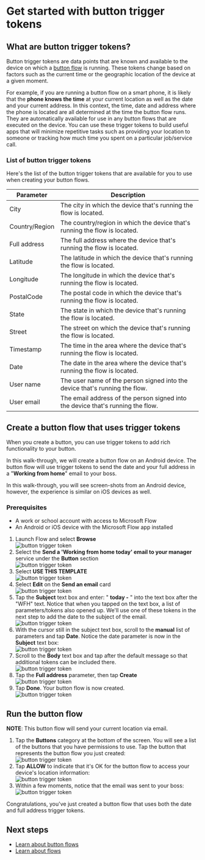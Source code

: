 <properties
    pageTitle="Button trigger tokens for Microsoft button flows | Microsoft Flow"
    description="Introduction to button trigger tokens for Microsoft button flows."
    services=""
    suite="flow"
    documentationCenter="na"
    authors="msftman"
    manager="anneta"
    editor=""
    tags=""/>

<tags
   ms.service="flow"
   ms.devlang="na"
   ms.topic="article"
   ms.tgt_pltfrm="na"
   ms.workload="na"
   ms.date="12/12/2016"
   ms.author="deonhe"/>

# Get started with button trigger tokens


## What are button trigger tokens?
Button trigger tokens are data points that are known and available to the device on which a [button flow](./introduction-to-button-flows.md) is running. These tokens change based on factors such as the current time or the geographic location of the device at a given moment.  

For example, if you are running a button flow on a smart phone, it is likely that the **phone knows the time** at your current location as well as the date and your current address. In this context, the time, date and address where the phone is located are all determined at the time the button flow runs. They are automatically available for use in any button flows that are executed on the device. You can use these trigger tokens to build useful apps that will minimize repetitive tasks such as providing your location to someone or tracking how much time you spent on a particular job/service call.

### List of button trigger tokens
Here's the list of the button trigger tokens that are available for you to use when creating your button flows.

Parameter| Description
---------|------------
City| The city in which the device that's running the flow is located.
Country/Region|The country/region in which the device that's running the flow is located.
Full address|The full address where the device that's running the flow is located.
Latitude|The latitude in which the device that's running the flow is located.
Longitude|The longitude in which the device that's running the flow is located.
PostalCode|The postal code in which the device that's running the flow is located.
State|The state in which the device that's running the flow is located.
Street|The street on which the device that's running the flow is located.
Timestamp|The time in the area where the device that's running the flow is located.
Date|The date in the area where the device that's running the flow is located.
User name|The user name of the person signed into the device that's running the flow.
User email|The email address of the person signed into the device that's running the flow.


## Create a button flow that uses trigger tokens
When you create a button, you can use trigger tokens to add rich functionality to your button. 

In this walk-through, we will create a button flow on an Android device. The button flow will use trigger tokens to send the date and your full address in a "**Working from home**" email to your boss.  

In this walk-through, you will see screen-shots from an Android device, however, the experience is similar on iOS devices as well.

### Prerequisites



- A work or school account with access to Microsoft Flow  
- An Android or iOS device with the Microsoft Flow app installed  



1. Launch Flow and select **Browse**   
![button trigger token](./media/introduction-to-button-trigger-tokens/1.png)  
2. Select the **Send a 'Working from home today' email to your manager** service under the **Button** section   
![button trigger token](./media/introduction-to-button-trigger-tokens/2.png)  
3. Select **USE THIS TEMPLATE**  
![button trigger token](./media/introduction-to-button-trigger-tokens/3.png)  
4. Select **Edit** on the **Send an email** card  
![button trigger token](./media/introduction-to-button-trigger-tokens/3-5.png)  
5. Tap the **Subject** text box and enter: " **today -** " into the text box after the "WFH" text. Notice that when you tapped on the text box, a list of parameters/tokens also opened up. We'll use one of these tokens in the next step to add the date to the subject of the email.  
![button trigger token](./media/introduction-to-button-trigger-tokens/4.png)  
6. With the cursor still in the subject text box, scroll to the **manual** list of parameters and tap **Date**. Notice the date parameter is now in the **Subject** text box:  
![button trigger token](./media/introduction-to-button-trigger-tokens/6.png)  
7. Scroll to the **Body** text box and tap after the default message so that additional tokens can be included there.  
![button trigger token](./media/introduction-to-button-trigger-tokens/7.png)  
8. Tap the **Full address** parameter, then tap **Create**  
![button trigger token](./media/introduction-to-button-trigger-tokens/8.png)  
1. Tap **Done**. Your button flow is now created.  
![button trigger token](./media/introduction-to-button-trigger-tokens/9.png)  

## Run the button flow

**NOTE**: This button flow will send your current location via email.  

1. Tap the **Buttons** category at the bottom of the screen. You will see a list of the buttons that you have permissions to use. Tap the button that represents the button flow you just created:  
![button trigger token](./media/introduction-to-button-trigger-tokens/10.png)  
1. Tap **ALLOW** to indicate that it's OK for the button flow to access your device's location information:  
![button trigger token](./media/introduction-to-button-trigger-tokens/11.png)  
1. Within a few moments, notice that the email was sent to your boss:  
![button trigger token](./media/introduction-to-button-trigger-tokens/12.png)  

Congratulations, you've just created a button flow that uses both the date and full address trigger tokens. 

## Next steps

- [Learn about button flows](./introduction-to-button-flows.md)  
- [Learn about flows](./guided-learning/learning-introducing-flow.md)
